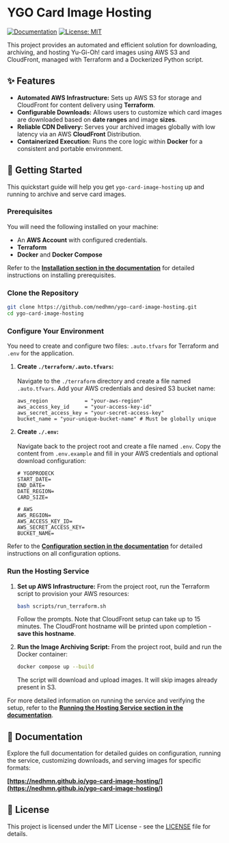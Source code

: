 # YGO Card Image Hosting

[![Documentation](https://img.shields.io/badge/Documentation-Link-blue)](https://nedhmn.github.io/ygo-card-image-hosting/)
[![License: MIT](https://img.shields.io/badge/License-MIT-yellow.svg)](./LICENSE)

This project provides an automated and efficient solution for downloading, archiving, and hosting Yu-Gi-Oh! card images using AWS S3 and CloudFront, managed with Terraform and a Dockerized Python script.

## ✨ Features

- **Automated AWS Infrastructure:** Sets up AWS S3 for storage and CloudFront for content delivery using **Terraform**.
- **Configurable Downloads:** Allows users to customize which card images are downloaded based on **date ranges** and image **sizes**.
- **Reliable CDN Delivery:** Serves your archived images globally with low latency via an AWS **CloudFront** Distribution.
- **Containerized Execution:** Runs the core logic within **Docker** for a consistent and portable environment.

## 🚀 Getting Started

This quickstart guide will help you get `ygo-card-image-hosting` up and running to archive and serve card images.

### Prerequisites

You will need the following installed on your machine:

- An **AWS Account** with configured credentials.
- **Terraform**
- **Docker** and **Docker Compose**

Refer to the **[Installation section in the documentation](https://nedhmn.github.io/ygo-card-image-hosting/getting-started/installation/)** for detailed instructions on installing prerequisites.

### Clone the Repository

```bash
git clone https://github.com/nedhmn/ygo-card-image-hosting.git
cd ygo-card-image-hosting
```

### Configure Your Environment

You need to create and configure two files: `.auto.tfvars` for Terraform and `.env` for the application.

1.  **Create `./terraform/.auto.tfvars`:** <br><br>
    Navigate to the `./terraform` directory and create a file named `.auto.tfvars`. Add your AWS credentials and desired S3 bucket name:

    ```hcl
    aws_region            = "your-aws-region"
    aws_access_key_id     = "your-access-key-id"
    aws_secret_access_key = "your-secret-access-key"
    bucket_name = "your-unique-bucket-name" # Must be globally unique
    ```

2.  **Create `./.env`:**<br><br>
    Navigate back to the project root and create a file named `.env`. Copy the content from `.env.example` and fill in your AWS credentials and optional download configuration:

    ```dotenv
    # YGOPRODECK
    START_DATE=
    END_DATE=
    DATE_REGION=
    CARD_SIZE=

    # AWS
    AWS_REGION=
    AWS_ACCESS_KEY_ID=
    AWS_SECRET_ACCESS_KEY=
    BUCKET_NAME=
    ```

Refer to the **[Configuration section in the documentation](https://nedhmn.github.io/ygo-card-image-hosting/getting-started/configuration/)** for detailed instructions on all configuration options.

### Run the Hosting Service

1.  **Set up AWS Infrastructure:**
    From the project root, run the Terraform script to provision your AWS resources:

    ```bash
    bash scripts/run_terraform.sh
    ```

    Follow the prompts. Note that CloudFront setup can take up to 15 minutes. The CloudFront hostname will be printed upon completion - **save this hostname**.

2.  **Run the Image Archiving Script:**
    From the project root, build and run the Docker container:

    ```bash
    docker compose up --build
    ```

    The script will download and upload images. It will skip images already present in S3.

For more detailed information on running the service and verifying the setup, refer to the **[Running the Hosting Service section in the documentation](https://nedhmn.github.io/ygo-card-image-hosting/getting-started/running-the-project/)**.

## 📖 Documentation

Explore the full documentation for detailed guides on configuration, running the service, customizing downloads, and serving images for specific formats:

**[https://nedhmn.github.io/ygo-card-image-hosting/](https://nedhmn.github.io/ygo-card-image-hosting/)**

## 📄 License

This project is licensed under the MIT License - see the [LICENSE](./LICENSE) file for details.

